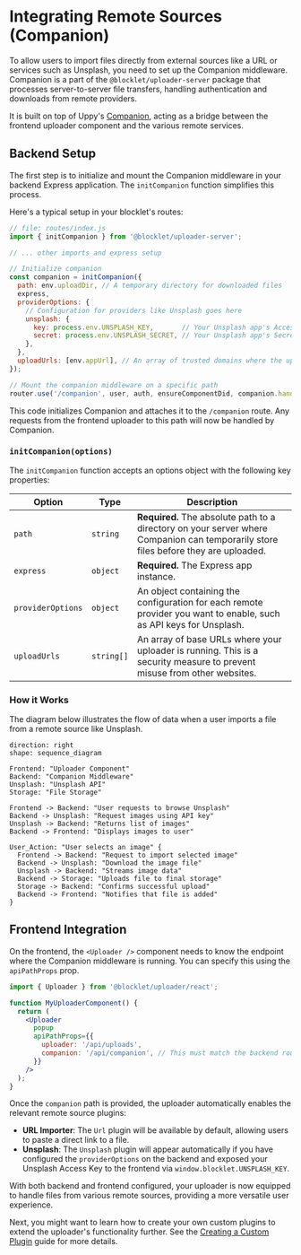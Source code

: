 # Integrating Remote Sources (Companion)

To allow users to import files directly from external sources like a URL or services such as Unsplash, you need to set up the Companion middleware. Companion is a part of the `@blocklet/uploader-server` package that processes server-to-server file transfers, handling authentication and downloads from remote providers.

It is built on top of Uppy's [Companion](https://uppy.io/docs/companion/), acting as a bridge between the frontend uploader component and the various remote services.

## Backend Setup

The first step is to initialize and mount the Companion middleware in your backend Express application. The `initCompanion` function simplifies this process.

Here's a typical setup in your blocklet's routes:

```javascript
// file: routes/index.js
import { initCompanion } from '@blocklet/uploader-server';

// ... other imports and express setup

// Initialize companion
const companion = initCompanion({
  path: env.uploadDir, // A temporary directory for downloaded files
  express,
  providerOptions: {
    // Configuration for providers like Unsplash goes here
    unsplash: {
      key: process.env.UNSPLASH_KEY,       // Your Unsplash app's Access Key
      secret: process.env.UNSPLASH_SECRET, // Your Unsplash app's Secret Key
    },
  },
  uploadUrls: [env.appUrl], // An array of trusted domains where the uploader is hosted
});

// Mount the companion middleware on a specific path
router.use('/companion', user, auth, ensureComponentDid, companion.handle);
```

This code initializes Companion and attaches it to the `/companion` route. Any requests from the frontend uploader to this path will now be handled by Companion.

### `initCompanion(options)`

The `initCompanion` function accepts an options object with the following key properties:

| Option            | Type     | Description                                                                                                                              |
| ----------------- | -------- | ---------------------------------------------------------------------------------------------------------------------------------------- |
| `path`            | `string` | **Required.** The absolute path to a directory on your server where Companion can temporarily store files before they are uploaded.         |
| `express`         | `object` | **Required.** The Express app instance.                                                                                                  |
| `providerOptions` | `object` | An object containing the configuration for each remote provider you want to enable, such as API keys for Unsplash.                       |
| `uploadUrls`      | `string[]` | An array of base URLs where your uploader is running. This is a security measure to prevent misuse from other websites.                  |

### How it Works

The diagram below illustrates the flow of data when a user imports a file from a remote source like Unsplash.

```d2
direction: right
shape: sequence_diagram

Frontend: "Uploader Component"
Backend: "Companion Middleware"
Unsplash: "Unsplash API"
Storage: "File Storage"

Frontend -> Backend: "User requests to browse Unsplash"
Backend -> Unsplash: "Request images using API key"
Unsplash -> Backend: "Returns list of images"
Backend -> Frontend: "Displays images to user"

User_Action: "User selects an image" {
  Frontend -> Backend: "Request to import selected image"
  Backend -> Unsplash: "Download the image file"
  Unsplash -> Backend: "Streams image data"
  Backend -> Storage: "Uploads file to final storage"
  Storage -> Backend: "Confirms successful upload"
  Backend -> Frontend: "Notifies that file is added"
}
```

## Frontend Integration

On the frontend, the `<Uploader />` component needs to know the endpoint where the Companion middleware is running. You can specify this using the `apiPathProps` prop.

```jsx
import { Uploader } from '@blocklet/uploader/react';

function MyUploaderComponent() {
  return (
    <Uploader
      popup
      apiPathProps={{
        uploader: '/api/uploads',
        companion: '/api/companion', // This must match the backend route
      }}
    />
  );
}
```

Once the `companion` path is provided, the uploader automatically enables the relevant remote source plugins:

- **URL Importer**: The `Url` plugin will be available by default, allowing users to paste a direct link to a file.
- **Unsplash**: The `Unsplash` plugin will appear automatically if you have configured the `providerOptions` on the backend and exposed your Unsplash Access Key to the frontend via `window.blocklet.UNSPLASH_KEY`.

With both backend and frontend configured, your uploader is now equipped to handle files from various remote sources, providing a more versatile user experience.

Next, you might want to learn how to create your own custom plugins to extend the uploader's functionality further. See the [Creating a Custom Plugin](./guides-custom-plugin.md) guide for more details.